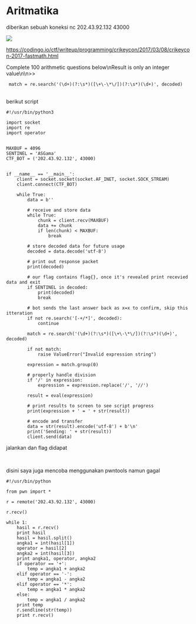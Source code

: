 # Aritmatika

diberikan sebuah koneksi nc 202.43.92.132 43000 <br>


<img src="arit11.png">

https://codingo.io/ctf/writeup/programming/crikeycon/2017/03/08/crikeycon-2017-fastmath.html<br>

Complete 100 arithmetic questions below\nResult is only an integer value\n\n>> <br>

```
 match = re.search('(\d+)(?:\s*)([\+\-\*\/])(?:\s*)(\d+)', decoded)

```
<br>
berikut script

```
#!/usr/bin/python3
 
import socket
import re
import operator


MAXBUF = 4096
SENTINEL = 'ASGama'
CTF_BOT = ('202.43.92.132', 43000)


if __name__ == '__main__':
    client = socket.socket(socket.AF_INET, socket.SOCK_STREAM)
    client.connect(CTF_BOT)
 
    while True:
        data = b''

        # receive and store data
        while True:
            chunk = client.recv(MAXBUF)
            data += chunk
            if len(chunk) < MAXBUF:
                break
        
        # store decoded data for future usage
        decoded = data.decode('utf-8')
        
        # print out response packet
        print(decoded)

        # our flag contains flag{}, once it's revealed print recevied data and exit
        if SENTINEL in decoded:
            print(decoded)
            break

        # bot sends the last answer back as x=x to confirm, skip this itteration
        if not re.search('[-+/*]', decoded):
            continue

        match = re.search('(\d+)(?:\s*)([\+\-\*\/])(?:\s*)(\d+)', decoded)

        if not match:
            raise ValueError("Invalid expression string")
        
        expression = match.group(0)
 
        # properly handle division
        if '/' in expression:
            expression = expression.replace('/', '//')
 
        result = eval(expression)
 
        # print results to screen to see script progress
        print(expression + ' = ' + str(result))

        # encode and transfer
        data = str(result).encode('utf-8') + b'\n'
        print('Sending: ' + str(result))
        client.send(data)

```


jalankan dan flag didapat<br>


<br>

disini saya juga mencoba menggunakan pwntools namun gagal <br>

```
#!/usr/bin/python

from pwn import *

r = remote('202.43.92.132', 43000)

r.recv()

while 1:
	hasil = r.recv()
	print hasil
	hasil = hasil.split()
	angka1 = int(hasil[1])
	operator = hasil[2]
	angka2 = int(hasil[3])
	print angka1, operator, angka2
	if operator == '+':
		temp = angka1 + angka2
	elif operator == '-':
		temp = angka1 - angka2
	elif operator == '*':
		temp = angka1 * angka2
	else:
		temp = angka1 / angka2
	print temp
	r.sendline(str(temp))
	print r.recv()



```
